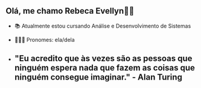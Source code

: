 ## Olá, me chamo Rebeca Evellyn👋🏼

- 📚 Atualmente estou cursando Análise e Desenvolvimento de Sistemas
- 👩🏼‍💻 Pronomes: ela/dela

- ## "Eu acredito que às vezes são as pessoas que ninguém espera nada que fazem as coisas que ninguém consegue imaginar." - Alan Turing
